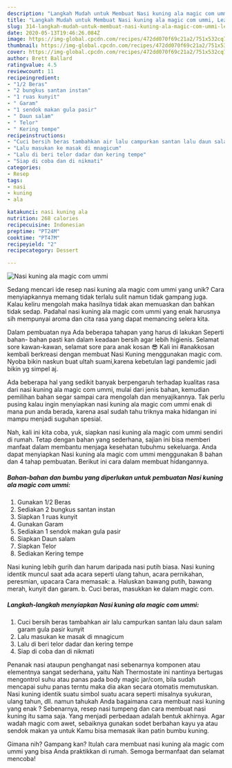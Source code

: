 ```yaml
---
description: "Langkah Mudah untuk Membuat Nasi kuning ala magic com ummi, Lezat Sekali"
title: "Langkah Mudah untuk Membuat Nasi kuning ala magic com ummi, Lezat Sekali"
slug: 314-langkah-mudah-untuk-membuat-nasi-kuning-ala-magic-com-ummi-lezat-sekali
date: 2020-05-13T19:46:26.084Z
image: https://img-global.cpcdn.com/recipes/472dd070f69c21a2/751x532cq70/nasi-kuning-ala-magic-com-ummi-foto-resep-utama.jpg
thumbnail: https://img-global.cpcdn.com/recipes/472dd070f69c21a2/751x532cq70/nasi-kuning-ala-magic-com-ummi-foto-resep-utama.jpg
cover: https://img-global.cpcdn.com/recipes/472dd070f69c21a2/751x532cq70/nasi-kuning-ala-magic-com-ummi-foto-resep-utama.jpg
author: Brett Ballard
ratingvalue: 4.5
reviewcount: 11
recipeingredient:
- "1/2 Beras"
- "2 bungkus santan instan"
- "1 ruas kunyit"
- " Garam"
- "1 sendok makan gula pasir"
- " Daun salam"
- " Telor"
- " Kering tempe"
recipeinstructions:
- "Cuci bersih beras tambahkan air lalu campurkan santan lalu daun salam garam gula pasir kunyit"
- "Lalu masukan ke masak di mnagicum"
- "Lalu di beri telor dadar dan kering tempe"
- "Siap di coba dan di nikmati"
categories:
- Resep
tags:
- nasi
- kuning
- ala

katakunci: nasi kuning ala 
nutrition: 268 calories
recipecuisine: Indonesian
preptime: "PT24M"
cooktime: "PT47M"
recipeyield: "2"
recipecategory: Dessert

---
```



![Nasi kuning ala magic com ummi](https://img-global.cpcdn.com/recipes/472dd070f69c21a2/751x532cq70/nasi-kuning-ala-magic-com-ummi-foto-resep-utama.jpg)

Sedang mencari ide resep nasi kuning ala magic com ummi yang unik? Cara menyiapkannya memang tidak terlalu sulit namun tidak gampang juga. Kalau keliru mengolah maka hasilnya tidak akan memuaskan dan bahkan tidak sedap. Padahal nasi kuning ala magic com ummi yang enak harusnya sih mempunyai aroma dan cita rasa yang dapat memancing selera kita.

Dalam pembuatan nya Ada beberapa tahapan yang harus di lakukan Seperti bahan- bahan pasti kan dalam keadaan bersih agar lebih higienis. Selamat sore kawan-kawan, selamat sore para anak kosan 😎 Kali ini #anakkosan kembali berkreasi dengan membuat Nasi Kuning menggunakan magic com. Nyoba bikin naskun buat ultah suami,karena kebetulan lagi pandemic jadi bikin yg simpel aj.

Ada beberapa hal yang sedikit banyak berpengaruh terhadap kualitas rasa dari nasi kuning ala magic com ummi, mulai dari jenis bahan, kemudian pemilihan bahan segar sampai cara mengolah dan menyajikannya. Tak perlu pusing kalau ingin menyiapkan nasi kuning ala magic com ummi enak di mana pun anda berada, karena asal sudah tahu triknya maka hidangan ini mampu menjadi suguhan spesial.


Nah, kali ini kita coba, yuk, siapkan nasi kuning ala magic com ummi sendiri di rumah. Tetap dengan bahan yang sederhana, sajian ini bisa memberi manfaat dalam membantu menjaga kesehatan tubuhmu sekeluarga. Anda dapat menyiapkan Nasi kuning ala magic com ummi menggunakan 8 bahan dan 4 tahap pembuatan. Berikut ini cara dalam membuat hidangannya.

<!--inarticleads1-->

##### Bahan-bahan dan bumbu yang diperlukan untuk pembuatan Nasi kuning ala magic com ummi:

1. Gunakan 1/2 Beras
1. Sediakan 2 bungkus santan instan
1. Siapkan 1 ruas kunyit
1. Gunakan  Garam
1. Sediakan 1 sendok makan gula pasir
1. Siapkan  Daun salam
1. Siapkan  Telor
1. Sediakan  Kering tempe


Nasi kuning lebih gurih dan harum daripada nasi putih biasa. Nasi kuning identik muncul saat ada acara seperti ulang tahun, acara pernikahan, peresmian, upacara Cara memasak: a. Haluskan bawang putih, bawang merah, kunyit dan garam. b. Cuci beras, masukkan ke dalam magic com. 

<!--inarticleads2-->

##### Langkah-langkah menyiapkan Nasi kuning ala magic com ummi:

1. Cuci bersih beras tambahkan air lalu campurkan santan lalu daun salam garam gula pasir kunyit
1. Lalu masukan ke masak di mnagicum
1. Lalu di beri telor dadar dan kering tempe
1. Siap di coba dan di nikmati


Penanak nasi ataupun penghangat nasi sebenarnya komponen atau elementnya sangat sederhana, yaitu Nah Thermostate ini nantinya bertugas mengontrol suhu atau panas pada body magic jar/com, bila sudah mencapai suhu panas terntu maka dia akan secara otomatis memutuskan. Nasi kuning identik suatu simbol suatu acara seperti misalnya syukuran, ulang tahun, dll. namun tahukah Anda bagaimana cara membuat nasi kuning yang enak ? Sebenarnya, resep nasi tumpeng dan cara membuat nasi kuning itu sama saja. Yang menjadi perbedaan adalah bentuk akhirnya. Agar wadah magic com awet, sebaiknya gunakan sodet berbahan kayu ya atau sendok makan ya untuk Kamu bisa memasak ikan patin bumbu kuning. 

Gimana nih? Gampang kan? Itulah cara membuat nasi kuning ala magic com ummi yang bisa Anda praktikkan di rumah. Semoga bermanfaat dan selamat mencoba!
